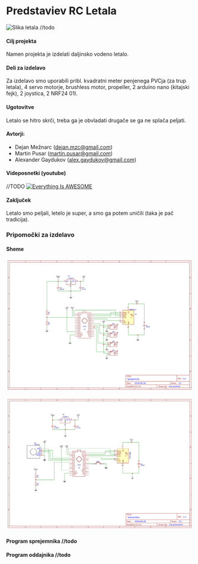 # Predstaviev RC Letala

![Slika letala](http://www.generalhobby.com/images/products/Citabria-RC-Plane-1a.jpg) //todo

#### Cilj projekta
Namen projekta je izdelati daljinsko vodeno letalo.

#### Deli za izdelavo
Za izdelavo smo uporabili pribl. kvadratni meter penjenega PVCja (za trup letala), 
4 servo motorje, brushless motor, propeller, 2 arduino nano (kitajski fejk), 2 joystica, 2 NRF24 01l.

#### Ugotovitve
Letalo se hitro skrči, treba ga je obvladati drugače se ga ne splača peljati.

#### Avtorji:
 * Dejan Mežnarc (dejan.mzc@gmail.com)
 * Martin Pusar (martin.pusar@gmail.com)
 * Alexander Gaydukov (alex.gaydukov@gmail.com)
 
#### Videposnetki (youtube)
//TODO
[![Everything Is AWESOME](http://i.imgur.com/Ot5DWAW.png)](https://youtu.be/StTqXEQ2l-Y?t=35s "Everything Is AWESOME")

#### Zaključek
Letalo smo peljali, letelo je super, a smo ga potem uničili (taka je pač tradicija).

### Pripomočki za izdelavo

#### Sheme
![Shema sprejemnika](https://github.com/hyperjoke/roobtika2018/blob/master/shema/sprejemnik%20(na%20letalu).png)


![Shema oddajnika](https://github.com/hyperjoke/roobtika2018/blob/master/shema/oddajnik%20(na%20remotu).png)

#### Program sprejemnika      //todo

#### Program oddajnika        //todo


